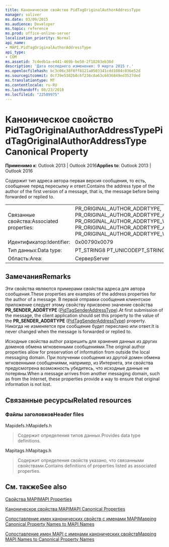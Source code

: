 ```yaml
---
title: Каноническое свойство PidTagOriginalAuthorAddressType
manager: soliver
ms.date: 03/09/2015
ms.audience: Developer
ms.topic: reference
ms.prod: office-online-server
localization_priority: Normal
api_name:
- MAPI.PidTagOriginalAuthorAddressType
api_type:
- COM
ms.assetid: 7cdedb1a-e441-469b-be50-2f18203eb30d
description: 'Дата последнего изменения: 9 марта 2015 г.'
ms.openlocfilehash: bc3c06c38f8ff8121a8503341cdd1084c036e52d
ms.sourcegitcommit: 0cf39e5382b8c6f236c8a63c6036849ed3527ded
ms.translationtype: MT
ms.contentlocale: ru-RU
ms.lasthandoff: 08/23/2018
ms.locfileid: "22589975"
---
```

# <a name="pidtagoriginalauthoraddresstype-canonical-property"></a><span data-ttu-id="7b430-103">Каноническое свойство PidTagOriginalAuthorAddressType</span><span class="sxs-lookup"><span data-stu-id="7b430-103">PidTagOriginalAuthorAddressType Canonical Property</span></span>

  
  
<span data-ttu-id="7b430-104">**Применимо к**: Outlook 2013 | Outlook 2016</span><span class="sxs-lookup"><span data-stu-id="7b430-104">**Applies to**: Outlook 2013 | Outlook 2016</span></span> 
  
<span data-ttu-id="7b430-105">Содержит тип адреса автора первая версия сообщения, то есть, сообщение перед пересылку и ответ.</span><span class="sxs-lookup"><span data-stu-id="7b430-105">Contains the address type of the author of the first version of a message, that is, the message before being forwarded or replied to.</span></span>
  
|||
|:-----|:-----|
|<span data-ttu-id="7b430-106">Связанные свойства:</span><span class="sxs-lookup"><span data-stu-id="7b430-106">Associated properties:</span></span>  <br/> |<span data-ttu-id="7b430-107">PR_ORIGINAL_AUTHOR_ADDRTYPE, PR_ORIGINAL_AUTHOR_ADDRTYPE_A, PR_ORIGINAL_AUTHOR_ADDRTYPE_W</span><span class="sxs-lookup"><span data-stu-id="7b430-107">PR_ORIGINAL_AUTHOR_ADDRTYPE, PR_ORIGINAL_AUTHOR_ADDRTYPE_A, PR_ORIGINAL_AUTHOR_ADDRTYPE_W</span></span>  <br/> |
|<span data-ttu-id="7b430-108">Идентификатор:</span><span class="sxs-lookup"><span data-stu-id="7b430-108">Identifier:</span></span>  <br/> |<span data-ttu-id="7b430-109">0x0079</span><span class="sxs-lookup"><span data-stu-id="7b430-109">0x0079</span></span>  <br/> |
|<span data-ttu-id="7b430-110">Тип данных:</span><span class="sxs-lookup"><span data-stu-id="7b430-110">Data type:</span></span>  <br/> |<span data-ttu-id="7b430-111">PT_STRING8 PT_UNICODE</span><span class="sxs-lookup"><span data-stu-id="7b430-111">PT_STRING8, PT_UNICODE</span></span>  <br/> |
|<span data-ttu-id="7b430-112">Область:</span><span class="sxs-lookup"><span data-stu-id="7b430-112">Area:</span></span>  <br/> |<span data-ttu-id="7b430-113">Сервер</span><span class="sxs-lookup"><span data-stu-id="7b430-113">Server</span></span>  <br/> |
   
## <a name="remarks"></a><span data-ttu-id="7b430-114">Замечания</span><span class="sxs-lookup"><span data-stu-id="7b430-114">Remarks</span></span>

<span data-ttu-id="7b430-115">Эти свойства являются примерами свойства адреса для автора сообщения.</span><span class="sxs-lookup"><span data-stu-id="7b430-115">These properties are examples of the address properties for the author of a message.</span></span> <span data-ttu-id="7b430-116">В первой отправки сообщения клиентское приложение следует этому свойству присвоено значение свойства **PR_SENDER_ADDRTYPE** ([PidTagSenderAddressType](pidtagsenderaddresstype-canonical-property.md)).</span><span class="sxs-lookup"><span data-stu-id="7b430-116">At first submission of the message, the client application should set this property to the value of the **PR_SENDER_ADDRTYPE** ([PidTagSenderAddressType](pidtagsenderaddresstype-canonical-property.md)) property.</span></span> <span data-ttu-id="7b430-117">Никогда не изменяется при сообщение будет переслано или ответ.</span><span class="sxs-lookup"><span data-stu-id="7b430-117">It is never changed when the message is forwarded or replied to.</span></span>
  
<span data-ttu-id="7b430-118">Исходные свойства author разрешить для хранения данных из других доменов обмена мгновенными сообщениями.</span><span class="sxs-lookup"><span data-stu-id="7b430-118">The original author properties allow for preservation of information from outside the local messaging domain.</span></span> <span data-ttu-id="7b430-119">При получении сообщения из другой домен обмена мгновенными сообщениями, например, из Интернета, эти свойства предусмотрена возможность убедитесь, что исходные данные не потеряны.</span><span class="sxs-lookup"><span data-stu-id="7b430-119">When a message arrives from another messaging domain, such as from the Internet, these properties provide a way to ensure that original information is not lost.</span></span>
  
## <a name="related-resources"></a><span data-ttu-id="7b430-120">Связанные ресурсы</span><span class="sxs-lookup"><span data-stu-id="7b430-120">Related resources</span></span>

### <a name="header-files"></a><span data-ttu-id="7b430-121">Файлы заголовков</span><span class="sxs-lookup"><span data-stu-id="7b430-121">Header files</span></span>

<span data-ttu-id="7b430-122">Mapidefs.h</span><span class="sxs-lookup"><span data-stu-id="7b430-122">Mapidefs.h</span></span>
  
> <span data-ttu-id="7b430-123">Содержит определения типов данных.</span><span class="sxs-lookup"><span data-stu-id="7b430-123">Provides data type definitions.</span></span>
    
<span data-ttu-id="7b430-124">Mapitags.h</span><span class="sxs-lookup"><span data-stu-id="7b430-124">Mapitags.h</span></span>
  
> <span data-ttu-id="7b430-125">Содержит определения свойств указано, что связанными свойствами.</span><span class="sxs-lookup"><span data-stu-id="7b430-125">Contains definitions of properties listed as associated properties.</span></span>
    
## <a name="see-also"></a><span data-ttu-id="7b430-126">См. также</span><span class="sxs-lookup"><span data-stu-id="7b430-126">See also</span></span>



[<span data-ttu-id="7b430-127">Свойства MAPI</span><span class="sxs-lookup"><span data-stu-id="7b430-127">MAPI Properties</span></span>](mapi-properties.md)
  
[<span data-ttu-id="7b430-128">Каноническое свойства MAPI</span><span class="sxs-lookup"><span data-stu-id="7b430-128">MAPI Canonical Properties</span></span>](mapi-canonical-properties.md)
  
[<span data-ttu-id="7b430-129">Сопоставление имен канонических свойств с именами MAPI</span><span class="sxs-lookup"><span data-stu-id="7b430-129">Mapping Canonical Property Names to MAPI Names</span></span>](mapping-canonical-property-names-to-mapi-names.md)
  
[<span data-ttu-id="7b430-130">Сопоставление имен MAPI с именами канонических свойств</span><span class="sxs-lookup"><span data-stu-id="7b430-130">Mapping MAPI Names to Canonical Property Names</span></span>](mapping-mapi-names-to-canonical-property-names.md)

